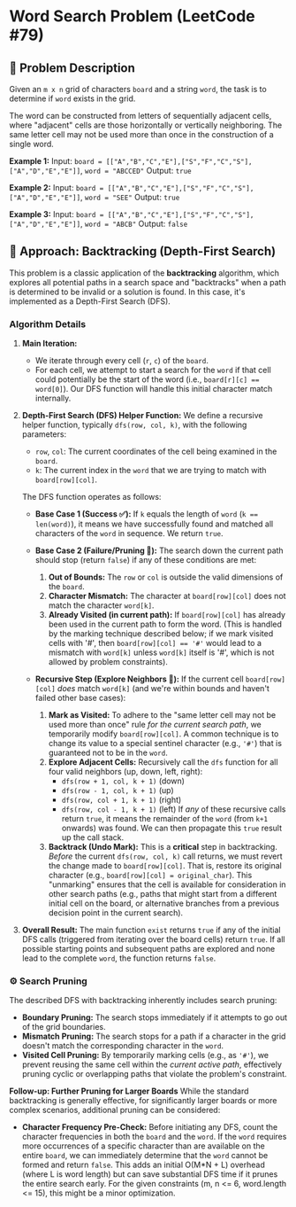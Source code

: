 # Word Search Problem (LeetCode #79)

## 📜 Problem Description

Given an `m x n` grid of characters `board` and a string `word`, the task is to determine if `word` exists in the grid.

The word can be constructed from letters of sequentially adjacent cells, where "adjacent" cells are those horizontally or vertically neighboring. The same letter cell may not be used more than once in the construction of a single word.

**Example 1:**
Input: `board = [["A","B","C","E"],["S","F","C","S"],["A","D","E","E"]]`, `word = "ABCCED"`
Output: `true`

**Example 2:**
Input: `board = [["A","B","C","E"],["S","F","C","S"],["A","D","E","E"]]`, `word = "SEE"`
Output: `true`

**Example 3:**
Input: `board = [["A","B","C","E"],["S","F","C","S"],["A","D","E","E"]]`, `word = "ABCB"`
Output: `false`

## 🧠 Approach: Backtracking (Depth-First Search)

This problem is a classic application of the **backtracking** algorithm, which explores all potential paths in a search space and "backtracks" when a path is determined to be invalid or a solution is found. In this case, it's implemented as a Depth-First Search (DFS).

### Algorithm Details

1.  **Main Iteration:**
    * We iterate through every cell (`r`, `c`) of the `board`.
    * For each cell, we attempt to start a search for the `word` if that cell could potentially be the start of the word (i.e., `board[r][c] == word[0]`). Our DFS function will handle this initial character match internally.

2.  **Depth-First Search (DFS) Helper Function:**
    We define a recursive helper function, typically `dfs(row, col, k)`, with the following parameters:
    * `row`, `col`: The current coordinates of the cell being examined in the `board`.
    * `k`: The current index in the `word` that we are trying to match with `board[row][col]`.

    The DFS function operates as follows:

    * **Base Case 1 (Success ✅):**
        If `k` equals the length of `word` (`k == len(word)`), it means we have successfully found and matched all characters of the `word` in sequence. We return `true`.

    * **Base Case 2 (Failure/Pruning 🛑):**
        The search down the current path should stop (return `false`) if any of these conditions are met:
        1.  **Out of Bounds:** The `row` or `col` is outside the valid dimensions of the `board`.
        2.  **Character Mismatch:** The character at `board[row][col]` does not match the character `word[k]`.
        3.  **Already Visited (in current path):** If `board[row][col]` has already been used in the current path to form the word. (This is handled by the marking technique described below; if we mark visited cells with '#', then `board[row][col] == '#'` would lead to a mismatch with `word[k]` unless `word[k]` itself is '#', which is not allowed by problem constraints).

    * **Recursive Step (Explore Neighbors 🧭):**
        If the current cell `board[row][col]` *does* match `word[k]` (and we're within bounds and haven't failed other base cases):
        1.  **Mark as Visited:** To adhere to the "same letter cell may not be used more than once" rule *for the current search path*, we temporarily modify `board[row][col]`. A common technique is to change its value to a special sentinel character (e.g., `'#'`) that is guaranteed not to be in the `word`.
        2.  **Explore Adjacent Cells:** Recursively call the `dfs` function for all four valid neighbors (up, down, left, right):
            * `dfs(row + 1, col, k + 1)` (down)
            * `dfs(row - 1, col, k + 1)` (up)
            * `dfs(row, col + 1, k + 1)` (right)
            * `dfs(row, col - 1, k + 1)` (left)
            If *any* of these recursive calls return `true`, it means the remainder of the `word` (from `k+1` onwards) was found. We can then propagate this `true` result up the call stack.
        3.  **Backtrack (Undo Mark):** This is a **critical** step in backtracking. *Before* the current `dfs(row, col, k)` call returns, we must revert the change made to `board[row][col]`. That is, restore its original character (e.g., `board[row][col] = original_char`). This "unmarking" ensures that the cell is available for consideration in other search paths (e.g., paths that might start from a different initial cell on the board, or alternative branches from a previous decision point in the current search).

3.  **Overall Result:**
    The main function `exist` returns `true` if any of the initial DFS calls (triggered from iterating over the board cells) return `true`. If all possible starting points and subsequent paths are explored and none lead to the complete `word`, the function returns `false`.

### ⚙️ Search Pruning

The described DFS with backtracking inherently includes search pruning:
* **Boundary Pruning:** The search stops immediately if it attempts to go out of the grid boundaries.
* **Mismatch Pruning:** The search stops for a path if a character in the grid doesn't match the corresponding character in the `word`.
* **Visited Cell Pruning:** By temporarily marking cells (e.g., as `'#'`), we prevent reusing the same cell within the *current active path*, effectively pruning cyclic or overlapping paths that violate the problem's constraint.

**Follow-up: Further Pruning for Larger Boards**
While the standard backtracking is generally effective, for significantly larger boards or more complex scenarios, additional pruning can be considered:
* **Character Frequency Pre-Check:** Before initiating any DFS, count the character frequencies in both the `board` and the `word`. If the `word` requires more occurrences of a specific character than are available on the entire `board`, we can immediately determine that the `word` cannot be formed and return `false`. This adds an initial O(M*N + L) overhead (where L is word length) but can save substantial DFS time if it prunes the entire search early. For the given constraints (m, n <= 6, word.length <= 15), this might be a minor optimization.
